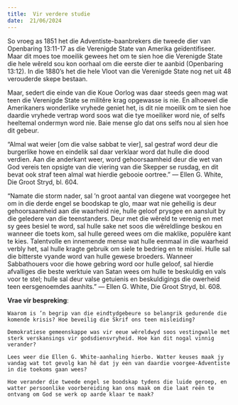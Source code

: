 ```yaml
---
title:  Vir verdere studie
date:  21/06/2024
---
```


So vroeg as 1851 het die Adventiste-baanbrekers die tweede dier van Openbaring 13:11-17 as die Verenigde State van Amerika geïdentifiseer.  Maar dit moes toe moeilik gewees het om te sien hoe die Verenigde State die hele wêreld sou kon oorhaal om die eerste dier te aanbid (Openbaring 13:12). In die 1880’s het die hele Vloot van die Verenigde State nog net uit 48 verouderde skepe bestaan.

Maar, sedert die einde van die Koue Oorlog was daar steeds geen mag wat teen die Verenigde State se militêre krag opgewasse is nie. En alhoewel die Amerikaners wonderlike vryhede geniet het, is dit nie moeilik om te sien hoe daardie vryhede vertrap word soos wat die tye moeiliker word nie, of selfs heeltemal ondermyn word nie. Baie mense glo dat ons selfs nou al sien hoe dit gebeur.

“Almal wat weier [om die valse sabbat te vier], sal gestraf word deur die burgerlike howe en eindelik sal daar verklaar word dat hulle die dood verdien. Aan die anderkant weer, word gehoorsaamheid deur die wet van God vereis ten opsigte van die viering van die Skepper se rusdag, en dit bevat ook straf teen almal wat hierdie gebooie oortree.” — Ellen G. White, Die Groot Stryd, bl. 604.

“Namate die storm nader, sal ’n groot aantal van diegene wat voorgegee het om in die derde engel se boodskap te glo, maar wat nie geheilig is deur gehoorsaamheid aan die waarheid nie, hulle geloof prysgee en aansluit by die geledere van die teenstanders. Deur met die wêreld te verenig en met sy gees besiel te word, sal hulle sake net soos die wêreldlinge beskou en wanneer die toets kom, sal hulle gereed wees om die maklike, populêre kant te kies. Talentvolle en innemende mense wat hulle eenmaal in die waarheid verbly het, sal hulle kragte gebruik om siele te bedrieg en te mislei. Hulle sal die bitterste vyande word van hulle gewese broeders. Wanneer Sabbathouers voor die howe gebring word oor hulle geloof, sal hierdie afvalliges die beste werktuie van Satan wees om hulle te beskuldig en vals voor te stel; hulle sal deur valse getuienis en beskuldigings die owerheid teen eersgenoemdes aanhits.” — Ellen G. White, Die Groot Stryd, bl. 608.

**Vrae vir bespreking**:

`Waarom is ’n begrip van die eindtydgebeure so belangrik gedurende die komende krisis? Hoe beveilig die Skrif ons teen misleiding?`

`Demokratiese gemeenskappe was vir eeue wêreldwyd soos vestingwalle met sterk verskansings vir godsdiensvryheid. Hoe kan dit nogal vinnig verander?`

`Lees weer die Ellen G. White-aanhaling hierbo. Watter keuses maak jy vandag wat tot gevolg kan hê dat jy een van daardie voorgee-Adventiste in die toekoms gaan wees?`

`Hoe verander die tweede engel se boodskap tydens die luide geroep, en watter persoonlike voorbereiding kan ons maak om die laat reën te ontvang om God se werk op aarde klaar te maak?`